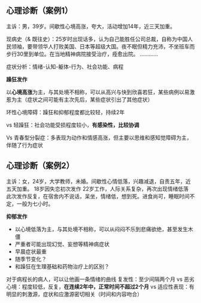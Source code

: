 ## 心理诊断（案例1）

主诉：男，39岁。间歇性心境高涨，夸大，活动增加14年，近三天加重。

现病史（& 既往史）：25岁时出现话多，认为自己能胜任公司总裁，自称为中国人民领袖，要带领华人打败美国、日本等超级大国。夜不眠但精力充沛，不坐班车而步行30里到单位。在当地精神病院接受治疗，痊愈出院。
…………

症状分析：情绪-认知-躯体-行为、社会功能、病程

**躁狂发作**

以**心境高涨**为主，与其处境不相称，可以从高兴与快到欣喜若狂，某些病例以易激惹为主（症状之间可能有主次先后，某些症状引出了其他症状）

环性心境障碍：躁狂和抑郁程度都比较轻，持续2年

vs 轻躁狂：社会功能受损程度较小，**有感染性，比较协调**

Vs 青春型分裂症：多表现为动作和情感高涨，但主要以思维和感知觉障碍为主，伴随了行为症状
	
## 心理诊断（案例2）

主诉：女，24岁，大学教师，未婚。间歇性心情低落，兴趣减退，自责五年，近五天加重。
18岁因失恋初次发作
22岁工作，人际关系复杂，再次出现情绪低落
此次发作反复，在宿舍内不说话，呆坐，情绪低，想到死。进食尚可，睡眠时间不定，一般为七小时。

**抑郁发作**

- 以心境低落为主，与其处境不相称，可以从闷闷不乐到悲痛欲绝，甚至发生木僵
- 严重者可能出现幻觉、妄想等精神病症状
- 早晨症状最重
- 随季节变化？
- 和躁狂在生理基础和药物治疗上的区别？

对于病程长的病人，可以让他画一条情绪的曲线
复发性：至少间隔两个月
vs 恶劣心境：程度较低，反复，**在连续2年中，正常时间不超过2个月**
vs 适应性表现：有明显的刺激源，症状和应激源密切相关（时间和内容吻合）






